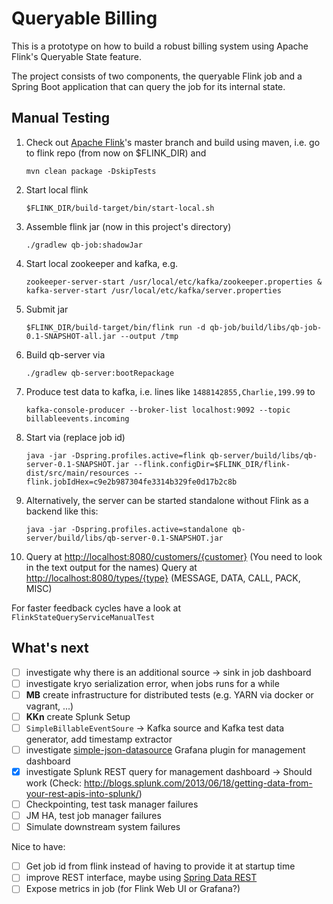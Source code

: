 Queryable Billing
=================

This is a prototype on how to build a robust billing system using Apache Flink's Queryable State feature.

The project consists of two components, the queryable Flink job and a Spring Boot application that can query the job for its internal state.

Manual Testing
--------------
1. Check out [Apache Flink](https://github.com/apache/flink)'s master branch and build using maven, i.e. go to flink repo (from now on $FLINK_DIR) and
    ```
    mvn clean package -DskipTests
    ```
2. Start local flink
    ```
    $FLINK_DIR/build-target/bin/start-local.sh
    ```
3. Assemble flink jar (now in this project's directory)
    ```
    ./gradlew qb-job:shadowJar 
    ```
4. Start local zookeeper and kafka, e.g.
    ```
    zookeeper-server-start /usr/local/etc/kafka/zookeeper.properties & kafka-server-start /usr/local/etc/kafka/server.properties
    ```
5. Submit jar
    ```
    $FLINK_DIR/build-target/bin/flink run -d qb-job/build/libs/qb-job-0.1-SNAPSHOT-all.jar --output /tmp
    ```
6. Build qb-server via
    ```
    ./gradlew qb-server:bootRepackage
    ```
7. Produce test data to kafka, i.e. lines like `1488142855,Charlie,199.99` to
    ```
    kafka-console-producer --broker-list localhost:9092 --topic billableevents.incoming
    ```
8. Start via (replace job id)
    ```
    java -jar -Dspring.profiles.active=flink qb-server/build/libs/qb-server-0.1-SNAPSHOT.jar --flink.configDir=$FLINK_DIR/flink-dist/src/main/resources --flink.jobIdHex=c9e2b987304fe3314b329fe0d17b2c8b
    ```
9. Alternatively, the server can be started standalone without Flink as a backend like this: 
    ```
    java -jar -Dspring.profiles.active=standalone qb-server/build/libs/qb-server-0.1-SNAPSHOT.jar 
    ```
10. Query at <http://localhost:8080/customers/{customer}> (You need to look in the text output for the names)
    Query at <http://localhost:8080/types/{type}> (MESSAGE, DATA, CALL, PACK, MISC)

For faster feedback cycles have a look at `FlinkStateQueryServiceManualTest`

What's next
-----------
- [ ] investigate why there is an additional source -> sink in job dashboard
- [ ] investigate kryo serialization error, when jobs runs for a while
- [ ] **MB** create infrastructure for distributed tests (e.g. YARN via docker or vagrant, ...)
- [ ] **KKn** create Splunk Setup
- [ ] `SimpleBillableEventSoure` &rarr; Kafka source and Kafka test data generator, add timestamp extractor
- [ ] investigate [simple-json-datasource](https://github.com/grafana/simple-json-datasource) Grafana plugin for management dashboard
- [x] investigate Splunk REST query for management dashboard -> Should work (Check: http://blogs.splunk.com/2013/06/18/getting-data-from-your-rest-apis-into-splunk/)
- [ ] Checkpointing, test task manager failures
- [ ] JM HA, test job manager failures
- [ ] Simulate downstream system failures

Nice to have:
- [ ] Get job id from flink instead of having to provide it at startup time
- [ ] improve REST interface, maybe using [Spring Data REST](http://docs.spring.io/spring-data/rest/docs/current/reference/html/)
- [ ] Expose metrics in job (for Flink Web UI or Grafana?)
